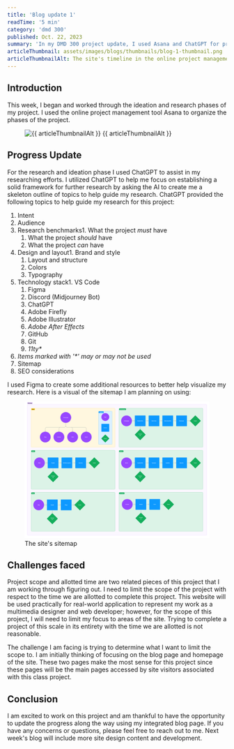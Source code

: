```yaml
---
title: 'Blog update 1'
readTime: '5 min'
category: 'dmd 300'
published: Oct. 22, 2023
summary: 'In my DMD 300 project update, I used Asana and ChatGPT for project management, focusing on the blog page and homepage.'
articleThumbnail: assets/images/blogs/thumbnails/blog-1-thumbnail.png
articleThumbnailAlt: The site's timeline in the online project management tool Asana.
---
```


<section class="sectionWrapper">

## Introduction

This week, I began and worked through the ideation and research phases of my project. I used the online project management tool Asana to organize the phases of the project.

<figure class="articleFigure" id="articleFigure-1"><img class="-img-shadow-rg" src="{{ articleThumbnail }}" alt="{{ articleThumbnailAlt }}">
<label class="-sm-em" for="articleFigure-1">{{ articleThumbnailAlt }}</label>
</figure>

</section>
<section class="sectionWrapper">

## Progress Update

For the research and ideation phase I used <a class="-inline-link"><span>ChatGPT</span></a> to assist in my researching efforts. I utilized ChatGPT to help me focus on establishing a solid framework for further research by asking the AI to create me a skeleton outline of topics to help guide my research. ChatGPT provided the following topics to help guide my research for this project:

1.  Intent
2.  Audience
3.  Research benchmarks1.  What the project _must_ have
    1.  What the project _should_ have
    2.  What the project _can_ have
4.  Design and layout1.  Brand and style
    1.  Layout and structure
    2.  Colors
    3.  Typography
5.  Technology stack1.  VS Code
    1.  Figma
    2.  Discord (Midjourney Bot)
    3.  ChatGPT
    4.  Adobe Firefly
    5.  Adobe Illustrator
    6.  _Adobe After Effects_
    7.  GitHub
    8.  Git
    9.   _11ty\*_
6.  _Items marked with '\*' may or may not be used_
7.  Sitemap
8.  SEO considerations

I used Figma to create some additional resources to better help visualize my research. Here is a visual of the sitemap I am planning on using:

<figure class="articleFigure" id="articleFigure-2"><img class="-img-shadow-rg" src="/assets/images/blogs/blog-1/Sitemap.png" alt="The site's sitemap">
<label class="-sm-em" for="articleFigure-2">The site's sitemap</label>
</figure>

## Challenges faced

Project scope and allotted time are two related pieces of this project that I am working through figuring out. I need to limit the scope of the project with respect to the time we are allotted to complete this project. This website will be used practically for real-world application to represent my work as a multimedia designer and web developer; however, for the scope of this project, I will need to limit my focus to areas of the site. Trying to complete a project of this scale in its entirety with the time we are allotted is not reasonable.

The challenge I am facing is trying to determine what I want to limit the scope to. I am initially thinking of focusing on the blog page and homepage of the site. These two pages make the most sense for this project since these pages will be the main pages accessed by site visitors associated with this class project.

## Conclusion

I am excited to work on this project and am thankful to have the opportunity to update the progress along the way using my integrated blog page. If you have any concerns or questions, please feel free to <a class="-inline-link"><span>reach out to me</span></a>. Next week's blog will include more site design content and development.

</section>